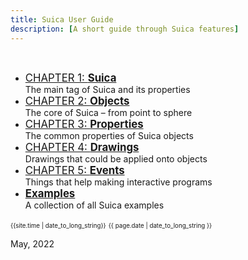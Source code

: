 ```yaml
---
title: Suica User Guide
description: [A short guide through Suica features]
---
```


&nbsp;

- <big>[CHAPTER 1: **Suica**](suica.md)</big><br>The main tag of Suica and its properties
- <big>[CHAPTER 2: **Objects**](objects.md)</big><br>The core of Suica &ndash; from point to sphere
- <big>[CHAPTER 3: **Properties**](properties.md)</big><br>The common properties of Suica objects
- <big>[CHAPTER 4: **Drawings**](drawings.md)</big><br>Drawings that could be applied onto objects
- <big>[CHAPTER 5: **Events**](events.md)</big><br>Things that help making interactive programs
- <big>[**Examples**](examples.md)</big><br>A collection of all Suica examples


<small><small>{{site.time | date_to_long_string}}</small></small>
<small><small>{{ page.date | date_to_long_string }}</small></small>



May, 2022